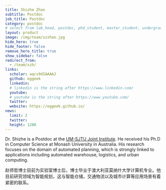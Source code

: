 ```yaml
---
title: Shizhe Zhao
subtitle: Postdoc
job_title: Postdoc
category: postdoc 
# select from lab_head, postdoc, phd_student, master_student, undergraduate, staff, visitor, intern
layout: product
image: /img/team/szzhao.jpg
hide_hero: true
hide_footer: false
remove_hero_title: true
show_sidebar: false
redirect_from:
  - /team/szh/
links:
  scholar: aqcs9dIAAAAJ 
  github: eggeek
  linkedin: 
  # linkedin is the string after https://www.linkedin.com/
  youtube: 
  # youtube is the string after https://www.youtube.com/
  twitter: 
  website: https://eggeek.github.io/
news:
  limit: 2
  twitter: 
  height: 1200
---
```


Dr. Shizhe is a Postdoc at the [UM-SJTU Joint Institute]((https://www.ji.sjtu.edu.cn/)). 
He received his Ph.D in Computer Science at Monash University in Australia. His research focuses on the domain of automated planning,
which is strongly linked to applications including automated warehouse, logistics, and urban computing.

赵师哲博士目前为实验室博士后，博士毕业于澳大利亚莫纳什大学计算机专业。他目前研究领域为智能规划，这与智能仓储，交通物流以及城市计算等应用场景有着紧密的联系。
